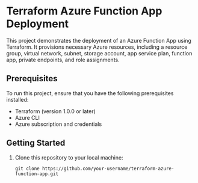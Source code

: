 # Terraform Azure Function App Deployment

This project demonstrates the deployment of an Azure Function App using Terraform. It provisions necessary Azure resources, including a resource group, virtual network, subnet, storage account, app service plan, function app, private endpoints, and role assignments.

## Prerequisites

To run this project, ensure that you have the following prerequisites installed:

- Terraform (version 1.0.0 or later)
- Azure CLI
- Azure subscription and credentials

## Getting Started

1. Clone this repository to your local machine:

   ```shell
   git clone https://github.com/your-username/terraform-azure-function-app.git
